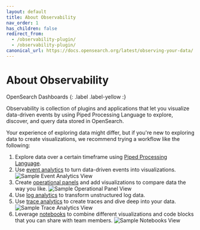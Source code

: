 ```yaml
---
layout: default
title: About Observability
nav_order: 1
has_children: false
redirect_from:
  - /observability-plugin/
  - /observability-plugin/
canonical_url: https://docs.opensearch.org/latest/observing-your-data/
---
```


# About Observability
OpenSearch Dashboards
{: .label .label-yellow :}

Observability is collection of plugins and applications that let you visualize data-driven events by using Piped Processing Language to explore, discover, and query data stored in OpenSearch.

Your experience of exploring data might differ, but if you're new to exploring data to create visualizations, we recommend trying a workflow like the following:

1. Explore data over a certain timeframe using [Piped Processing Language]({{site.url}}{{site.baseurl}}/observability-plugin/ppl/index).
2. Use [event analytics]({{site.url}}{{site.baseurl}}/observability-plugin/event-analytics) to turn data-driven events into visualizations.
  ![Sample Event Analytics View]({{site.url}}{{site.baseurl}}/images/event-analytics.png)
3. Create [operational panels]({{site.url}}{{site.baseurl}}/observability-plugin/operational-panels) and add visualizations to compare data the way you like.
  ![Sample Operational Panel View]({{site.url}}{{site.baseurl}}/images/operational-panel.png)
4. Use [log analytics]({{site.url}}{{site.baseurl}}/observability-plugin/log-analytics) to transform unstructured log data.
5. Use [trace analytics]({{site.url}}{{site.baseurl}}/observability-plugin/trace/index) to create traces and dive deep into your data.
  ![Sample Trace Analytics View]({{site.url}}{{site.baseurl}}/images/observability-trace.png)
6. Leverage [notebooks]({{site.url}}{{site.baseurl}}/observability-plugin/notebooks) to combine different visualizations and code blocks that you can share with team members.
  ![Sample Notebooks View]({{site.url}}{{site.baseurl}}/images/notebooks.png)
